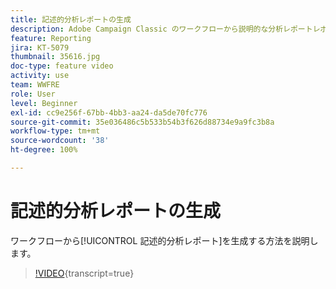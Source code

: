 ```yaml
---
title: 記述的分析レポートの生成
description: Adobe Campaign Classic のワークフローから説明的な分析レポートレポートを生成する方法を説明します。
feature: Reporting
jira: KT-5079
thumbnail: 35616.jpg
doc-type: feature video
activity: use
team: WWFRE
role: User
level: Beginner
exl-id: cc9e256f-67bb-4bb3-aa24-da5de70fc776
source-git-commit: 35e036486c5b533b54b3f626d88734e9a9fc3b8a
workflow-type: tm+mt
source-wordcount: '38'
ht-degree: 100%

---
```


# 記述的分析レポートの生成

ワークフローから[!UICONTROL 記述的分析レポート]を生成する方法を説明します。

>[!VIDEO](https://video.tv.adobe.com/v/35616?quality=12&learn=on){transcript=true}
